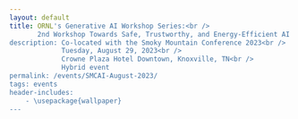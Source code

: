 ```yaml
---
layout: default
title: ORNL's Generative AI Workshop Series:<br />
       2nd Workshop Towards Safe, Trustworthy, and Energy-Efficient AI Models <br />
description: Co-located with the Smoky Mountain Conference 2023<br />
             Tuesday, August 29, 2023<br />
             Crowne Plaza Hotel Downtown, Knoxville, TN<br />
             Hybrid event
permalink: /events/SMCAI-August-2023/
tags: events
header-includes:
    - \usepackage{wallpaper}
---
```


<html>
 <head>
    <style>
    {
        box-sizing: border-box;
    }
    /* Set additional styling options for the columns*/
    .column {
    float: left;
    width: 50%;
    }

    .row:after {
    content: "";
    display: table;
    clear: both;
    }
    </style>
 </head>
 <body>
    <div class="row">
           <img src="../images/SMCAI4.png" alt="ORNL's AI Workshop" width="900"> 
    </div>
 </body>
</html>

<p align="justify">
Generative AI are revolutionary technologies with profound impacts on our daily human-computing interactions, facilitating the creation of content that emulates human creativity. Among these, Large language models (LLM), such as OpenAI’s Generative Pre-trained Transformer (GPT) foundation models and Google's Bidirectional Encoder Representations from Transformers (BERT), have become a significant focus in the current landscape. Beyond understanding their impact and limitations, there is a crucial need to ensure their correctness, verify their outputs, and promote safe usage, especially in the context of the DOE's scientific mission. It is imperative that these models are responsibly used and their broader implications are thoroughly examined to effectively serve in scientific research and exploration.
</p>

# Aims and Scope

<p align="justify">
The Generative AI for ORNL Science Workshop series, invites the scientific community to share current challenges, requirements and opportunities for the safe use of generative AI technologies in our mission. 
Our goal is to provide a venue to educate and exchange research and development ideas, collaborations and investments around the current state-of-the-art in these relatively new technologies. We welcome lightning talk proposals from the wide range of experimental, observational, high-performance computing (HPC) projects at ORNL.  
We will summarize our ideas, findings and key opportunities in a subsequent report that we will share with the community and interested participants.
</p>


# Registration

<p align="justify">
While this is a hybrid event, we encourage in-person participation to improve interactions with the speakers and within the community.
</p>

**Registration Link:** Please register by **July 13, 2023** (CLOSED). 

> External (virtual or in-person) participants need to register. If you are attending SMC23 (https://smc.ornl.gov), you are automatically approved to attend but you still need to register with a special registration link.
> ORNL (virtual or in-person) participants need to register with an internal registration link provided by the workshop organizers. 

> Note: Registration is open until July 13 for external and non-SMC23 attendees. 

> The registration form includes the option to propose a talk focusing on the requirements for scientific areas that are representative.

- **Registration is required for in-person or virtual participation via Zoom**
- **We encourage early registration for in-person participation due to the venue's limited capacity**

# Call for Talks

We invite participants to present a talk that aligns with the scope of the workshop (option provided in the registration form)
Full talks (45mins) and lightning talks (2-3mins) are encouraged.

**Topics:**

- Requirements and conditions for applying Generative AI in scientific contexts
- Implementing safeguards and verification methods for generative AI models to ensure safety and correctness
- Exploration of Large Language Models (LLMs): delving into models such as GPT, Bard, and more
- Ensuring safe usage of generative AI in observational, experimental, and computational science: the balance between innovation and corretness
- Assessing the transformative impact of LLMs on the scientific discovery process: the advantages, potential limitations, and broader implications

# Agenda
Location: Tennessee Ballroom, at the Crowne Plaza Hotel Downtown, Knoxville, TN

| Time                  | Session                                                                                                                | Presenter                                                                                        |
| --------------------- | ---------------------------------------------------------------------------------------------------------------------- | ------------------------------------------------------------------------------------------------ |
| 8:00am-8:30am         | Registration                                                                                                           |                                                                                                  |
| **Working Breakfast** |                                                                                                                        |                                                                                                  |
| 8:30am-9:15am         | Opening Remarks and Keynote: AI Security Research - A new science at the intersection of AI and cybersecurity research | Prasanna Balaprakash, AI Initiative Director and Edmon Begoli, AI Systems R&D Section Head, ORNL |
| 9:15am-9:45am         | DecodingTrust: Assessing Trustworthiness and Risks of Generative Models                                                | Bo Li, Neubauer Associate professor, University of Chicago                                       |
| 9:45am-11:00am        | Lightning Talks Session                                                                                                | Session Chair: William F Godoy, ORNL                                                             |
|                       | Toward Multimodal Foundation Models for GeoAI                                                                          | Philipe Ambrozio Dias, ORNL                                                                      |
|                       | Toward a Foundation Model for Climate Research and Applications                                                        | Valentine Anantharaj, ORNL                                                                       |
|                       | TwoFold at Scale                                                                                                       | Jens Glaser, ORNL                                                                                |
|                       | How Generative Deep learning could change biology                                                                      | Ada Sedova, ORNL                                                                                 |
|                       | AI at NERSC                                                                                                            | Wahid Bhimji, LBNL/NERSC                                                                         |
|                       | Developing deep generative models for scientific data                                                                  | Jong Choi, ORNL                                                                                  |
|                       | AutoMin: Learnings from Generative NLP Models for Automatic Generation and Evaluation of Meeting Minutes               | Tirthankar Ghosal, ORNL                                                                          |
|                       | Blackout Diffusion: Generative Models in Discrete State Spaces                                                         | Zachary Fox, ORNL                                                                                |
|                       | Trustworthy graph neural networks using new hardware for energy efficiency                                             | Massimiliano Lupo Pasini, ORNL                                                                   |
|                       | FORGE: Open Foundation Models for Science                                                                              | Junqi Yin, ORNL                                                                                  |
| 11:00am-11:15am       | Break                                                                                                                  |                                                                                                  |
| 11:15am-12:00pm       | From pre-training to model alignment                                                                                   | Sandeep Subramanian, NVIDIA                                                                      |
| **Working Lunch**     |                                                                                                                        |                                                                                                  |
| 12:00pm-12:45pm       | Generative AI and Large Language Models with SambaNova Systems                                                         | Jennifer Glore and Ken Kutzer, SambaNova                                                         |
| **Afternoon**         |                                                                                                                        |                                                                                                  |
| 12:45pm-1:00pm        | Break                                                                                                                  |                                                                                                  |
| 1:00pm-1:45pm         | Low-Latency Inference at Scale in the age of LLMs and ML Accelerators                                                  | Andrew Ling, Groq                                                                                |
| 1:45pm-2:30pm         | Training LLMs with Cerebras                                                                                            | Richard Kuzma, Cerebras                                                                          |
| 2:30pm-3:15pm         | Efficient Generative AI with Graphcore IPUs                                                                            | Chad Martin, Graphcore                                                                           |
| 3:15pm-3:30pm         | Closing remarks, adjourn                                                                                               |                                                                                                  |

# Organizers

- [Prasanna Balaprakash](https://www.ornl.gov/staff-profile/prasanna-balaprakash)
- [Oscar Hernandez](https://www.ornl.gov/staff-profile/oscar-r-hernandez)
- [William F Godoy](https://www.ornl.gov/staff-profile/william-f-godoy)

# Program Commmitee
- [Prasanna Balaprakash](https://www.ornl.gov/staff-profile/prasanna-balaprakash)
- [John Gounley](https://www.ornl.gov/staff-profile/john-p-gounley)
- [Aris Tsaris](https://www.ornl.gov/staff-profile/aris-tsaris)
- [Isaac Lyngaas ](https://www.ornl.gov/staff-profile/isaac-r-lyngaas)
- [Mayanka Chandra Shekar](https://www.ornl.gov/staff-profile/mayanka-chandra-shekar)
- [Jens Glaser](https://www.ornl.gov/staff-profile/jens-glaser)
- [Junqi Yin](https://www.ornl.gov/staff-profile/junqi-yin)
- [Ada Sedova](https://www.ornl.gov/staff-profile/ada-sedova)
- [Edmon Begoli](https://www.ornl.gov/staff-profile/edmon-begoli)
- [Amir Sadovnik](https://www.ornl.gov/staff-profile/amir-sadovnik)
- [Dalton Lunga](https://www.ornl.gov/staff-profile/dalton-d-lunga)

# Logistics and Planning Chair
- [Taylor Bullock](https://www.ornl.gov/staff-profile/taylor-bullock)

# Steering Committee
- [Andrea Delgado](https://www.ornl.gov/staff-profile/andrea-delgado)
- [Keita Teranishi](https://www.ornl.gov/staff-profile/keita-teranishi)
- [Pedro Valero-Lara](https://www.ornl.gov/staff-profile/pedro-valero-lara)
- [Jeffrey S Vetter](https://www.ornl.gov/staff-profile/jeffrey-s-vetter)

# Hotel Information
- [SMC'23 hotel information](https://smc.ornl.gov/hotel-reservations/)

# Sponsors:
- [Computing and Computational Sciences Directorate](https://www.ornl.gov/directorate/ccsd)
- [ASCR Bluestone Project](https://csmd.ornl.gov/Bluestone)
- [ORNL AI initiative](https://www.ornl.gov/ai-initiative)

The workshop organizers greatly appreciate the support of our corporate sponsors: 
<img src="../images/GroqLogo_Black.svg" alt="Groq Logo" style="width: 50%; height: auto;">
<img src="../images/sambanova.png" alt="Sambanova Logo" style="width: 50%; height: auto;">

